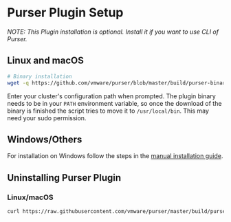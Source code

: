 # Purser Plugin Setup
_NOTE: This Plugin installation is optional. Install it if you want to use CLI of Purser._

## Linux and macOS

``` bash
# Binary installation
wget -q https://github.com/vmware/purser/blob/master/build/purser-binary-install.sh && sh purser-binary-install.sh
```

Enter your cluster's configuration path when prompted. The plugin binary needs to be in your `PATH` environment variable, so once the download of the binary is finished the script tries to move it to `/usr/local/bin`. This may need your sudo permission.

## Windows/Others

For installation on Windows follow the steps in the [manual installation guide](./docs/manual-installation.md).

## Uninstalling Purser Plugin

### Linux/macOS

``` bash
curl https://raw.githubusercontent.com/vmware/purser/master/build/purser-binary-install.sh -O && sh purser-binary-uninstall.sh
```

